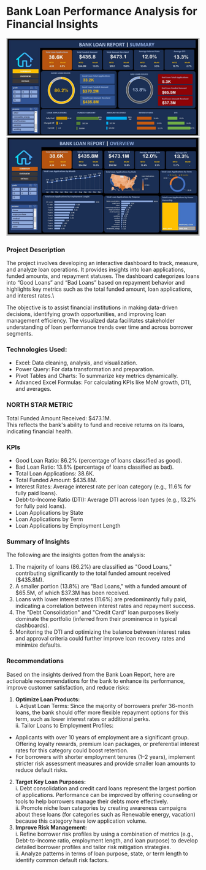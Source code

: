 # Bank Loan Performance Analysis for Financial Insights

![Dashboard](/assets/bl1.png) \
![Dashboard](/assets/bl2.png) 
### Project Description
The project involves developing an interactive dashboard to track, measure, and analyze loan operations. It provides insights into loan applications, funded amounts, and repayment statuses. The dashboard categorizes loans into “Good Loans” and “Bad Loans” based on repayment behavior and highlights key metrics such as the total funded amount, loan applications, and interest rates.\

The objective is to assist financial institutions in making data-driven decisions, identifying growth opportunities, and improving loan management efficiency. The visualized data facilitates stakeholder understanding of loan performance trends over time and across borrower segments.

### Technologies Used:
- Excel: Data cleaning, analysis, and visualization.
- Power Query: For data transformation and preparation.
- Pivot Tables and Charts: To summarize key metrics dynamically.
- Advanced Excel Formulas: For calculating KPIs like MoM growth, DTI, and averages.
### NORTH STAR METRIC
Total Funded Amount Received: $473.1M.\
This reflects the bank's ability to fund and receive returns on its loans, indicating financial health.

### KPIs
- Good Loan Ratio: 86.2% (percentage of loans classified as good).
- Bad Loan Ratio: 13.8% (percentage of loans classified as bad).
- Total Loan Applications: 38.6K.
- Total Funded Amount: $435.8M.
- Interest Rates: Average interest rate per loan category (e.g., 11.6% for fully paid loans).
- Debt-to-Income Ratio (DTI): Average DTI across loan types (e.g., 13.2% for fully paid loans).
- Loan Applications by State
- Loan Applications by Term
- Loan Applications by Employment Length


### Summary of Insights
The following are the insights gotten from the analysis: 
1. The majority of loans (86.2%) are classified as "Good Loans," contributing significantly to the total funded amount received ($435.8M).
2. A smaller portion (13.8%) are "Bad Loans," with a funded amount of $65.5M, of which $37.3M has been received.
3. Loans with lower interest rates (11.6%) are predominantly fully paid, indicating a correlation between interest rates and repayment success.
4. The "Debt Consolidation" and "Credit Card" loan purposes likely dominate the portfolio (inferred from their prominence in typical dashboards).
5. Monitoring the DTI and optimizing the balance between interest rates and approval criteria could further improve loan recovery rates and minimize defaults.

### Recommendations
Based on the insights derived from the Bank Loan Report, here are actionable recommendations for the bank to enhance its performance, improve customer satisfaction, and reduce risks:

1. **Optimize Loan Products:**\
i. Adjust Loan Terms: Since the majority of borrowers prefer 36-month loans, the bank should offer more flexible repayment options for this term, such as lower interest rates or additional perks.\
ii. Tailor Loans to Employment Profiles:

- Applicants with over 10 years of employment are a significant group. Offering loyalty rewards, premium loan packages, or preferential interest rates for this category could boost retention.
- For borrowers with shorter employment tenures (1–2 years), implement stricter risk assessment measures and provide smaller loan amounts to reduce default risks.
2. **Target Key Loan Purposes:**\
i. Debt consolidation and credit card loans represent the largest portion of applications. Performance can be improved by offering counseling or tools to help borrowers manage their debts more effectively.\
ii. Promote niche loan categories by creating awareness campaigns about these loans (for categories such as Renewable energy, vacation) because this category have low application volume.
3. **Improve Risk Management:**\
i. Refine borrower risk profiles by using a combination of metrics (e.g., Debt-to-Income ratio, employment length, and loan purpose) to develop detailed borrower profiles and tailor risk mitigation strategies.\
ii. Analyze patterns in terms of loan purpose, state, or term length to identify common default risk factors.

